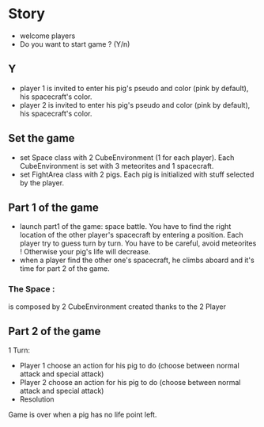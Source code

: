 # Story

- welcome players
- Do you want to start game ? (Y/n)


## Y

- player 1 is invited to enter his pig's pseudo and color (pink by default), his spacecraft's color.
- player 2 is invited to enter his pig's pseudo and color (pink by default), his spacecraft's color.

## Set the game

- set Space class with 2 CubeEnvironment (1 for each player). Each CubeEnvironment is set with 3 meteorites and 1 spacecraft.
- set FightArea class with 2 pigs. Each pig is initialized with stuff selected by the player.


## Part 1 of the game

- launch part1 of the game: space battle. You have to find the right location of the other player's spacecraft by entering a position. Each player try to guess turn by turn.
You have to be careful, avoid meteorites ! Otherwise your pig's life will decrease.
- when a player find the other one's spacecraft, he climbs aboard and it's time for part 2 of the game.

### The Space :

is composed by 2 CubeEnvironment created thanks to the 2 Player


## Part 2 of the game

1 Turn:

- Player 1 choose an action for his pig to do (choose between normal attack and special attack)
- Player 2 choose an action for his pig to do (choose between normal attack and special attack)
- Resolution

Game is over when a pig has no life point left.

